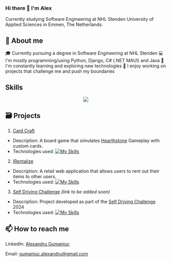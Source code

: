 ### Hi there 👋 I'm Alex

Currently studying Software Engineering at NHL Stenden University of Applied Sciences in Emmen, The Netherlands.

## 🤔 About me

🎓 Currently pursuing a degree in Software Engineering at NHL Stenden
💻 I'm mostly programming/using Python, Django, C# (.NET MAUI) and Java
🌱 I'm constantly learning and exploring new technologies
🚀 I enjoy working on projects that challenge me and push my boundaries

## Skills

<p align="center">
  <a href="https://skillicons.dev">
    <img src="https://skillicons.dev/icons?i=git,gitlab,linux,kali,mysql,html,css,docker,cs,dotnet,py,django,java,js,ros&perline=5" />
  </a>
</p>

## 🗃️ Projects

1. [Card Craft](https://github.com/Geniools/CardCraft)
  - Description: A board game that simulates [Hearthstone](https://hearthstone.blizzard.com/en-gb) Gameplay with custom cards.
  - Technologies used: [![My Skills](https://skillicons.dev/icons?i=cs,dotnet)](https://skillicons.dev)
2. [IRentalize](https://github.com/Geniools/IRentalize)
  - Description: A retail web application that allows users to rent out their items to other users.
  - Technologies used: [![My Skills](https://skillicons.dev/icons?i=js,html,css,react,django)](https://skillicons.dev)
3. [Self Driving Challenge](#) *(link to be added soon)*
  - Description: Project developed as part of the [Self Driving Challenge](https://www.selfdrivingchallenge.nl/) 2024
  - Technologies used: [![My Skills](https://skillicons.dev/icons?i=gitlab,linux,py,ros)](https://skillicons.dev)

## 📫 How to reach me

LinkedIn: [Alexandru Gumaniuc](https://www.linkedin.com/in/alexandru-gumaniuc-49267711a/)

Email: gumaniuc.alexandru@gmail.com

<!--
**Geniools/Geniools** is a ✨ _special_ ✨ repository because its `README.md` (this file) appears on your GitHub profile.

Here are some ideas to get you started:

- 🔭 I’m currently working on ...
- 🌱 I’m currently learning ...
- 👯 I’m looking to collaborate on ...
- 🤔 I’m looking for help with ...
- 💬 Ask me about ...
- 📫 How to reach me: ...
- 😄 Pronouns: ...
- ⚡ Fun fact: ...
-->
